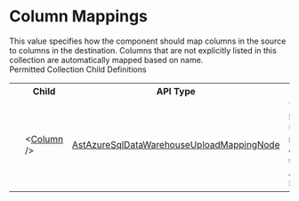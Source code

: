 # Column Mappings

<div class="LanguageSummary"><div class ="SummaryItem">This value specifies how the component should map columns in the source to columns in the destination. Columns that are not explicitly listed in this collection are automatically mapped based on name.</div></div><div class="SchemaBindingGroup"><div class="SchemaBindingGroupHeader">Permitted Collection Child Definitions</div><table id="SchemaBindingList" class="SchemaBindingList"><tbody><tr><th class="SchemaBindingIconColumnHeader">&nbsp;</th><th class="SchemaBindingNameColumnHeader">Child</th><th class="SchemaBindingTypeColumnHeader">API Type</th><th class="SchemaBindingSummaryColumnHeader">Description</th></tr><tr class="cd0"><td class="SchemaBindingIcon"><div class="NotRequired" /></td><td class="SchemaBindingName"><span class="punc">&lt;</span><a href=../api-reference/Varigence.Languages.Biml.Task.AstAzureSqlDataWarehouseUploadMappingNode.html">Column</a><span class="punc"> /&gt;</span></td><td class="SchemaBindingType"><a href="Varigence.Languages.Biml.Task.AstAzureSqlDataWarehouseUploadMappingNode.html">AstAzureSqlDataWarehouseUploadMappingNode</a></td><td class="SchemaBindingSummary">The Azure SQL Datawarehouse Upload task maps an columns from a text file to an Azure Sql Datawarehouse.</td></tr></tbody></table></div>
